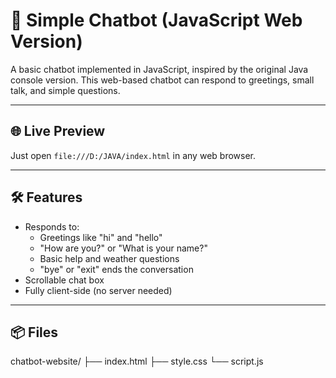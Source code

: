 # 💬 Simple Chatbot (JavaScript Web Version)

A basic chatbot implemented in JavaScript, inspired by the original Java console version. This web-based chatbot can respond to greetings, small talk, and simple questions.

---

## 🌐 Live Preview

Just open `file:///D:/JAVA/index.html` in any web browser.

---

## 🛠 Features

- Responds to:
  - Greetings like "hi" and "hello"
  - "How are you?" or "What is your name?"
  - Basic help and weather questions
  - "bye" or "exit" ends the conversation
- Scrollable chat box
- Fully client-side (no server needed)

---

## 📦 Files
chatbot-website/
├── index.html
├── style.css
└── script.js

